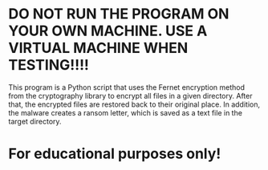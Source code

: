 # DO NOT RUN THE PROGRAM ON YOUR OWN MACHINE. USE A VIRTUAL MACHINE WHEN TESTING!!!!
This program is a Python script that uses the Fernet encryption method from the cryptography library to encrypt all files in a given directory. After that, the encrypted files are restored back to their original place. In addition, the malware creates a ransom letter, which is saved as a text file in the target directory.
# For educational purposes only!
